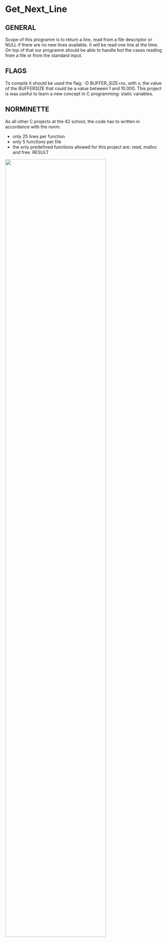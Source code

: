 # Get_Next_Line
## GENERAL
Scope of this programm is to return a line, read from a file descriptor or NULL if there are no new lines available. It will be read one line at the time. On top of that our programm should be able to handle bot the cases reading from a file or from the standard input.

## FLAGS
To compile it should be used the flag: -D BUFFER_SIZE=xx, with x, the value of the BUFFERSIZE that could be a value between 1 and 10.000. This project is was useful to learn a new concept in C programming: static variables.

## NORMINETTE
As all other C projects at the 42 school, the code has to written in accordance with the norm:

- only 25 lines per function
- only 5 functions per file
- the only predefined functions allowed for this project are: read, malloc and free.
RESULT

<img src="https://github.com/42elenz/gnl/blob/main/Screen%20Shot%202022-12-21%20at%209.28.58%20PM.png" width=80%>
